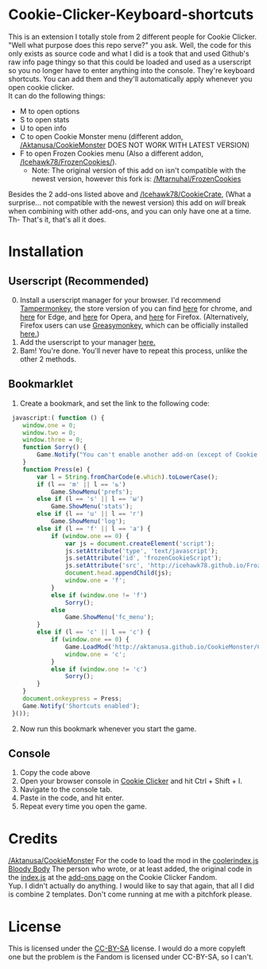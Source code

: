 # Cookie-Clicker-Keyboard-shortcuts
This is an extension I totally stole from 2 different people for Cookie Clicker.   
"Well what purpose does this repo serve?" you ask. Well, the code for this only exists as source code and what I did is a took that and used Github's raw info page thingy so that this could be loaded and used as a userscript so you no longer have to enter anything into the console.
They're keyboard shortcuts. You can add them and they'll automatically apply whenever you open cookie clicker.   
It can do the following things:   
* M to open options
* S to open stats
* U to open info
* C to open Cookie Monster menu (different addon, [/Aktanusa/CookieMonster](https://github.com/Aktanusa/CookieMonster) DOES NOT WORK WITH LATEST VERSION)
* F to open Frozen Cookies menu (Also a different addon, [/Icehawk78/FrozenCookies/](https://github.com/Icehawk78/FrozenCookies/)). 
	+ Note: The original version of this add on isn't compatible with the newest version, however this fork is: [/Mtarnuhal/FrozenCookies](https://github.com/Mtarnuhal/FrozenCookies)  

Besides the 2 add-ons listed above and [/Icehawk78/CookieCrate](https://github.com/fmahnke/CookieCrate), (What a surprise... not compatible with the newest version) this add on *will* break when combining with other add-ons, and you can only have one at a time.  
Th- That's it, that's all it does.  
# Installation  
## Userscript (Recommended)  
0. Install a userscript manager for your browser.  I'd recommend [Tampermonkey](https://www.tampermonkey.net/), the store version of you can find [here](https://chrome.google.com/webstore/detail/tampermonkey/dhdgffkkebhmkfjojejmpbldmpobfkfo) for chrome, and [here](https://www.microsoft.com/en-us/p/tampermonkey/9nblggh5162s) for Edge, and [here](https://addons.opera.com/en/extensions/details/tampermonkey-beta/) for Opera, and [here](https://addons.mozilla.org/en-US/firefox/addon/tampermonkey/?utm_source=addons.mozilla.org&utm_medium=referral&utm_content=search) for Firefox. (Alternatively, Firefox users can use [Greasymonkey](https://www.greasespot.net/), which can be officially installed [here.](https://addons.mozilla.org/en-US/firefox/addon/greasemonkey/?utm_source=addons.mozilla.org&utm_medium=referral&utm_content=search))  
1. Add the userscript to your manager [here.](https://greasyfork.org/en/scripts/416344-cookie-clicker-keyboard-shortcuts)  
2. Bam! You're done. You'll never have to repeat this process, unlike the other 2 methods.
## Bookmarklet  
1. Create a bookmark, and set the link to the following code:  
```javascript
 javascript:( function () {
 	window.one = 0;
 	window.two = 0;
 	window.three = 0;
 	function Sorry() {
 		Game.Notify("You can't enable another add-on (except of Cookie Crate). Sorry.");
 	}
 	function Press(e) {
 		var l = String.fromCharCode(e.which).toLowerCase();
 		if (l == 'm' || l == 'ь')
 			Game.ShowMenu('prefs');
 		else if (l == 's' || l == 'ы')
 			Game.ShowMenu('stats');
 		else if (l == 'u' || l == 'г')
 			Game.ShowMenu('log');
 		else if (l == 'f' || l == 'а') {
 			if (window.one == 0) {
 				var js = document.createElement('script');
 				js.setAttribute('type', 'text/javascript');
 				js.setAttribute('id', 'frozenCookieScript');
 				js.setAttribute('src', 'http://icehawk78.github.io/FrozenCookies/frozen_cookies.js<nowiki/>');
 				document.head.appendChild(js);
 				window.one = 'f';
 			}
 			else if (window.one != 'f')
 				Sorry();
 			else
 				Game.ShowMenu('fc_menu');
 		}
 		else if (l == 'c' || l == 'с') {
 			if (window.one == 0) {
 				Game.LoadMod('http://aktanusa.github.io/CookieMonster/CookieMonster.js<nowiki/>');
 				window.one = 'c';
 			}
 			else if (window.one != 'c')
 				Sorry();
 		}
 	}
 	document.onkeypress = Press;
 	Game.Notify('Shortcuts enabled');
 }());
```
2. Now run this bookmark whenever you start the game.  
## Console
1. Copy the code above
2. Open your browser console in [Cookie Clicker](http://orteil.dashnet.org/cookieclicker/) and hit Ctrl + Shift + I.
3. Navigate to the console tab.
4. Paste in the code, and hit enter.
5. Repeat every time you open the game.
# Credits 
[/Aktanusa/CookieMonster](https://github.com/Aktanusa/CookieMonster) For the code to load the mod in the [coolerindex.js](https://github.com/IDON-TEXIST/cc-Keyboard-short-cuts/blob/main/coolerindex.js)  
[Bloody Body](https://cookieclicker.fandom.com/wiki/User:Bloody_Body) The person who wrote, or at least added, the original code in the [index.js](https://github.com/IDON-TEXIST/cc-Keyboard-short-cuts/blob/main/index.js) at the [add-ons page](https://cookieclicker.fandom.com/wiki/Add-Ons) on the Cookie Clicker Fandom.  
Yup. I didn't actually do anything. I would like to say that again, that all I did is combine 2 templates. Don't come running at me with a pitchfork please.
# License
This is licensed under the [CC-BY-SA](https://creativecommons.org/licenses/by-sa/2.0/) license. I would do a more copyleft one but the problem is the Fandom is licensed under CC-BY-SA, so I can't.

